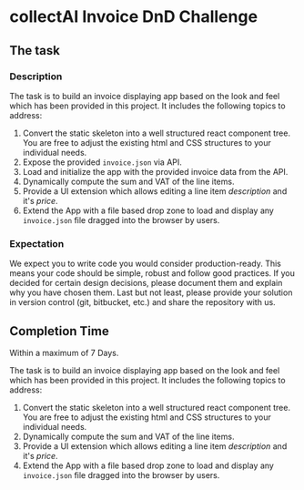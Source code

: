 # collectAI Invoice DnD Challenge

## The task

### Description

The task is to build an invoice displaying app based on the look and feel which has been provided in this project. It includes the following topics to address:
1. Convert the static skeleton into a well structured react component tree. You are free to adjust the existing html and CSS structures to your individual needs.
2. Expose the provided `invoice.json` via API.
3. Load and initialize the app with the provided invoice data from the API.
4. Dynamically compute the sum and VAT of the line items.
5. Provide a UI extension which allows editing a line item *description* and it's *price*.
6. Extend the App with a file based drop zone to load and display any `invoice.json` file dragged into the browser by users.

### Expectation

We expect you to write code you would consider production-ready. This means your code should be simple, robust and follow good practices. If you decided for certain design decisions, please document them and explain why you have chosen them. Last but not least, please provide your solution in version control (git, bitbucket, etc.) and share the repository with us. 


## Completion Time

Within a maximum of 7 Days.


The task is to build an invoice displaying app based on the look and feel which has been provided in this project. It includes the following topics to address:
1. Convert the static skeleton into a well structured react component tree. You are free to adjust the existing html and CSS structures to your individual needs.
4. Dynamically compute the sum and VAT of the line items.
5. Provide a UI extension which allows editing a line item *description* and it's *price*.
6. Extend the App with a file based drop zone to load and display any `invoice.json` file dragged into the browser by users.